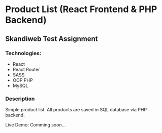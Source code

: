 # Product List (React Frontend & PHP Backend)
## Skandiweb Test Assignment

### Technologies: 
- React
- React Router
- SASS
- OOP PHP
- MySQL

### Description
Simple product list. All products are saved in SQL database via PHP backend. 

Live Demo: Comming soon...
